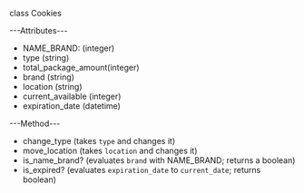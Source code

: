 class Cookies

---Attributes---

+ NAME_BRAND: (integer)
+ type (string)
+ total_package_amount(integer)
+ brand (string)
+ location (string)
+ current_available (integer)
+ expiration_date (datetime)

---Method---
+ change_type (takes `type` and changes it)
+ move_location (takes `location` and changes it)
+ is_name_brand? (evaluates `brand` with NAME_BRAND; returns a boolean)
+ is_expired? (evaluates `expiration_date` to `current_date`; returns boolean)
